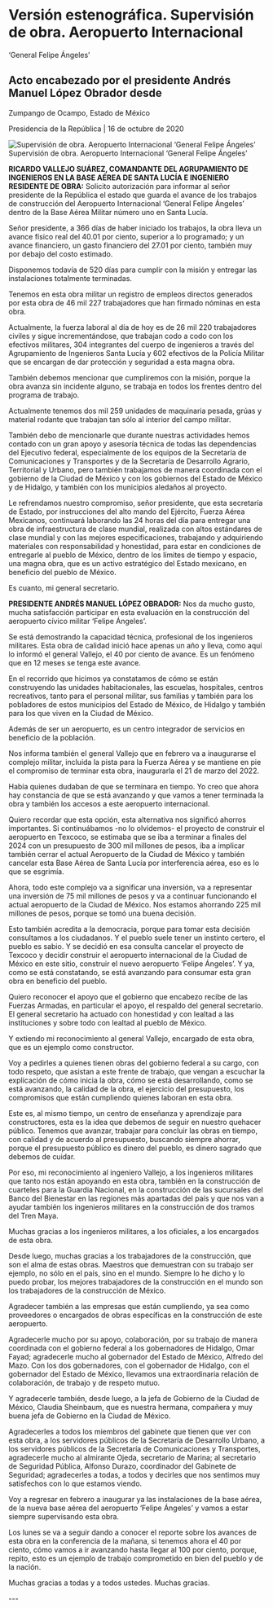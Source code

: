 #  Versión estenográfica. Supervisión de obra. Aeropuerto Internacional
‘General Felipe Ángeles’

##  Acto encabezado por el presidente Andrés Manuel López Obrador desde
Zumpango de Ocampo, Estado de México

Presidencia de la República | 16 de octubre de 2020 

![Supervisión de obra. Aeropuerto Internacional ‘General Felipe
Ángeles’](https://www.gob.mx/cms/uploads/article/main_image/101032/WhatsApp_Image_2020-10-16_at_11.47.45.jpeg)
Supervisión de obra. Aeropuerto Internacional ‘General Felipe Ángeles’

**RICARDO VALLEJO SUÁREZ, COMANDANTE DEL AGRUPAMIENTO DE INGENIEROS EN LA BASE
AÉREA DE SANTA LUCÍA E INGENIERO RESIDENTE DE OBRA:** Solicito autorización
para informar al señor presidente de la República el estado que guarda el
avance de los trabajos de construcción del Aeropuerto Internacional ‘General
Felipe Ángeles’ dentro de la Base Aérea Militar número uno en Santa Lucía.

Señor presidente, a 366 días de haber iniciado los trabajos, la obra lleva un
avance físico real del 40.01 por ciento, superior a lo programado; y un avance
financiero, un gasto financiero del 27.01 por ciento, también muy por debajo
del costo estimado.

Disponemos todavía de 520 días para cumplir con la misión y entregar las
instalaciones totalmente terminadas.

Tenemos en esta obra militar un registro de empleos directos generados por
esta obra de 46 mil 227 trabajadores que han firmado nóminas en esta obra.

Actualmente, la fuerza laboral al día de hoy es de 26 mil 220 trabajadores
civiles y sigue incrementándose, que trabajan codo a codo con los efectivos
militares, 304 integrantes del cuerpo de ingenieros a través del Agrupamiento
de Ingenieros Santa Lucía y 602 efectivos de la Policía Militar que se
encargan de dar protección y seguridad a esta magna obra.

También debemos mencionar que cumpliremos con la misión, porque la obra avanza
sin incidente alguno, se trabaja en todos los frentes dentro del programa de
trabajo.

Actualmente tenemos dos mil 259 unidades de maquinaria pesada, grúas y
material rodante que trabajan tan sólo al interior del campo militar.

También debo de mencionarle que durante nuestras actividades hemos contado con
un gran apoyo y asesoría técnica de todas las dependencias del Ejecutivo
federal, especialmente de los equipos de la Secretaría de Comunicaciones y
Transportes y de la Secretaría de Desarrollo Agrario, Territorial y Urbano,
pero también trabajamos de manera coordinada con el gobierno de la Ciudad de
México y con los gobiernos del Estado de México y de Hidalgo, y también con
los municipios aledaños al proyecto.

Le refrendamos nuestro compromiso, señor presidente, que esta secretaría de
Estado, por instrucciones del alto mando del Ejército, Fuerza Aérea Mexicanos,
continuará laborando las 24 horas del día para entregar una obra de
infraestructura de clase mundial, realizada con altos estándares de clase
mundial y con las mejores especificaciones, trabajando y adquiriendo
materiales con responsabilidad y honestidad, para estar en condiciones de
entregarle al pueblo de México, dentro de los límites de tiempo y espacio, una
magna obra, que es un activo estratégico del Estado mexicano, en beneficio del
pueblo de México.

Es cuanto, mi general secretario.

**PRESIDENTE ANDRÉS MANUEL LÓPEZ OBRADOR:** Nos da mucho gusto, mucha
satisfacción participar en esta evaluación en la construcción del aeropuerto
cívico militar ‘Felipe Ángeles’.

Se está demostrando la capacidad técnica, profesional de los ingenieros
militares. Esta obra de calidad inició hace apenas un año y lleva, como aquí
lo informó el general Vallejo, el 40 por ciento de avance. Es un fenómeno que
en 12 meses se tenga este avance.

En el recorrido que hicimos ya constatamos de cómo se están construyendo las
unidades habitacionales, las escuelas, hospitales, centros recreativos, tanto
para el personal militar, sus familias y también para los pobladores de estos
municipios del Estado de México, de Hidalgo y también para los que viven en la
Ciudad de México.

Además de ser un aeropuerto, es un centro integrador de servicios en beneficio
de la población.

Nos informa también el general Vallejo que en febrero va a inaugurarse el
complejo militar, incluida la pista para la Fuerza Aérea y se mantiene en pie
el compromiso de terminar esta obra, inaugurarla el 21 de marzo del 2022.

Había quienes dudaban de que se terminara en tiempo. Yo creo que ahora hay
constancia de que se está avanzando y que vamos a tener terminada la obra y
también los accesos a este aeropuerto internacional.

Quiero recordar que esta opción, esta alternativa nos significó ahorros
importantes. Si continuábamos -no lo olvidemos- el proyecto de construir el
aeropuerto en Texcoco, se estimaba que se iba a terminar a finales del 2024
con un presupuesto de 300 mil millones de pesos, iba a implicar también cerrar
el actual Aeropuerto de la Ciudad de México y también cancelar esta Base Aérea
de Santa Lucía por interferencia aérea, eso es lo que se esgrimía.

Ahora, todo este complejo va a significar una inversión, va a representar una
inversión de 75 mil millones de pesos y va a continuar funcionando el actual
aeropuerto de la Ciudad de México. Nos estamos ahorrando 225 mil millones de
pesos, porque se tomó una buena decisión.

Esto también acredita a la democracia, porque para tomar esta decisión
consultamos a los ciudadanos. Y el pueblo suele tener un instinto certero, el
pueblo es sabio. Y se decidió en esa consulta cancelar el proyecto de Texcoco
y decidir construir el aeropuerto internacional de la Ciudad de México en este
sitio, construir el nuevo aeropuerto ‘Felipe Ángeles’. Y ya, como se está
constatando, se está avanzando para consumar esta gran obra en beneficio del
pueblo.

Quiero reconocer el apoyo que el gobierno que encabezo recibe de las Fuerzas
Armadas, en particular el apoyo, el respaldo del general secretario. El
general secretario ha actuado con honestidad y con lealtad a las instituciones
y sobre todo con lealtad al pueblo de México.

Y extiendo mi reconocimiento al general Vallejo, encargado de esta obra, que
es un ejemplo como constructor.

Voy a pedirles a quienes tienen obras del gobierno federal a su cargo, con
todo respeto, que asistan a este frente de trabajo, que vengan a escuchar la
explicación de cómo inicia la obra, cómo se está desarrollando, como se está
avanzando, la calidad de la obra, el ejercicio del presupuesto, los
compromisos que están cumpliendo quienes laboran en esta obra.

Este es, al mismo tiempo, un centro de enseñanza y aprendizaje para
constructores, esta es la idea que debemos de seguir en nuestro quehacer
público. Tenemos que avanzar, trabajar para concluir las obras en tiempo, con
calidad y de acuerdo al presupuesto, buscando siempre ahorrar, porque el
presupuesto público es dinero del pueblo, es dinero sagrado que debemos de
cuidar.

Por eso, mi reconocimiento al ingeniero Vallejo, a los ingenieros militares
que tanto nos están apoyando en esta obra, también en la construcción de
cuarteles para la Guardia Nacional, en la construcción de las sucursales del
Banco del Bienestar en las regiones más apartadas del país y que nos van a
ayudar también los ingenieros militares en la construcción de dos tramos del
Tren Maya.

Muchas gracias a los ingenieros militares, a los oficiales, a los encargados
de esta obra.

Desde luego, muchas gracias a los trabajadores de la construcción, que son el
alma de estas obras. Maestros que demuestran con su trabajo ser ejemplo, no
sólo en el país, sino en el mundo. Siempre lo he dicho y lo puedo probar, los
mejores trabajadores de la construcción en el mundo son los trabajadores de la
construcción de México.

Agradecer también a las empresas que están cumpliendo, ya sea como proveedores
o encargados de obras específicas en la construcción de este aeropuerto.

Agradecerle mucho por su apoyo, colaboración, por su trabajo de manera
coordinada con el gobierno federal a los gobernadores de Hidalgo, Omar Fayad;
agradecerle mucho al gobernador del Estado de México, Alfredo del Mazo. Con
los dos gobernadores, con el gobernador de Hidalgo, con el gobernador del
Estado de México, llevamos una extraordinaria relación de colaboración, de
trabajo y de respeto mutuo.

Y agradecerle también, desde luego, a la jefa de Gobierno de la Ciudad de
México, Claudia Sheinbaum, que es nuestra hermana, compañera y muy buena jefa
de Gobierno en la Ciudad de México.

Agradecerles a todos los miembros del gabinete que tienen que ver con esta
obra, a los servidores públicos de la Secretaría de Desarrollo Urbano, a los
servidores públicos de la Secretaría de Comunicaciones y Transportes,
agradecerle mucho al almirante Ojeda, secretario de Marina; al secretario de
Seguridad Pública, Alfonso Durazo, coordinador del Gabinete de Seguridad;
agradecerles a todas, a todos y decirles que nos sentimos muy satisfechos con
lo que estamos viendo.

Voy a regresar en febrero a inaugurar ya las instalaciones de la base aérea,
de la nueva base aérea del aeropuerto ‘Felipe Ángeles’ y vamos a estar siempre
supervisando esta obra.

Los lunes se va a seguir dando a conocer el reporte sobre los avances de esta
obra en la conferencia de la mañana, si tenemos ahora el 40 por ciento, cómo
vamos a ir avanzando hasta llegar al 100 por ciento, porque, repito, esto es
un ejemplo de trabajo comprometido en bien del pueblo y de la nación.

Muchas gracias a todas y a todos ustedes. Muchas gracias.

\---

